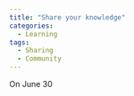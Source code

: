 ```yaml
---
title: "Share your knowledge"
categories:
  - Learning
tags:
  - Sharing
  - Community
---
```


On June 30